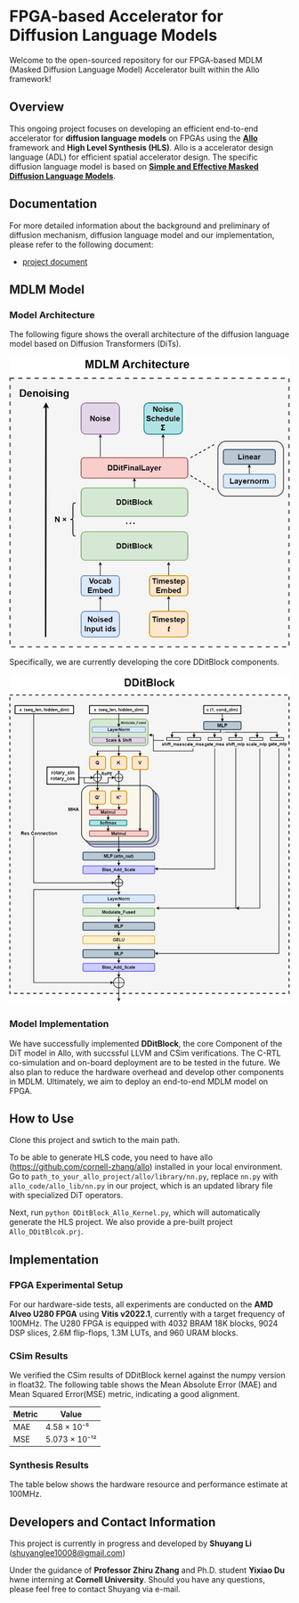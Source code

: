 # FPGA-based Accelerator for Diffusion Language Models
Welcome to the open-sourced repository for our FPGA-based MDLM (Masked Diffusion Language Model) Accelerator built within the Allo framework!
## Overview
This ongoing project focuses on developing an efficient end-to-end accelerator for **diffusion language models** on FPGAs using the [**Allo**](https://arxiv.org/abs/2404.04815) framework and **High Level Synthesis (HLS)**. Allo is a accelerator design language (ADL) for efficient spatial accelerator design. The specific diffusion language model is based on [**Simple and Effective Masked Diffusion Language Models**](https://arxiv.org/abs/2406.07524). 

## Documentation
For more detailed information about the background and preliminary of diffusion mechanism, diffusion language model and our implementation, please refer to the following document:

- [project document](documentation/doc.md)

## MDLM Model
### Model Architecture
The following figure shows the overall architecture of the diffusion language model based on Diffusion Transformers (DiTs).

![Model Architecture](./documentation/fig/MDLM.jpg)

Specifically, we are currently developing the core DDitBlock components.

![Model Architecture](./documentation/fig/DDitBlock.jpg)

### Model Implementation
We have successfully implemented **DDitBlock**, the core Component of the DiT model in Allo, with succssful LLVM and CSim verifications. The C-RTL co-simulation and on-board deployment are to be tested in the future. We also plan to reduce the hardware overhead and develop other components in MDLM. Ultimately, we aim to deploy an end-to-end MDLM model on FPGA.

## How to Use
Clone this project and swtich to the main path.

To be able to generate HLS code, you need to have allo (https://github.com/cornell-zhang/allo) installed in your local environment. Go to `path_to_your_allo_project/allo/library/nn.py`, replace `nn.py` with `allo_code/allo_lib/nn.py` in our project, which is an updated library file with specialized DiT operators.

Next, run `python DDitBlock_Allo_Kernel.py`, which will automatically generate the HLS project. We also provide a pre-built project `Allo_DDitBlcok.prj`.

## Implementation
### FPGA Experimental Setup
For our hardware-side tests, all experiments are conducted on the **AMD Alveo U280 FPGA** using **Vitis v2022.1**, currently with a target frequency of 100MHz. The U280 FPGA is equipped with 4032 BRAM 18K blocks, 9024 DSP slices, 2.6M flip-flops, 1.3M LUTs, and 960 URAM blocks.

### CSim Results
We verified the CSim results of DDitBlock kernel against the numpy version in float32. The following table shows the Mean Absolute Error (MAE) and Mean Squared Error(MSE) metric, indicating a good alignment.

| **Metric** | **Value**     |
|------------|---------------|
| MAE        | 4.58 × 10⁻⁵   |
| MSE        | 5.073 × 10⁻¹² |


### Synthesis Results
The table below shows the hardware resource and performance estimate at 100MHz.

## Developers and Contact Information
This project is currently in progress and developed by **Shuyang Li** (shuyanglee10008@gmail.com)

Under the guidance of **Professor Zhiru Zhang** and Ph.D. student **Yixiao Du** hwne interning at **Cornell University**. Should you have any questions, please feel free to contact Shuyang via e-mail.

